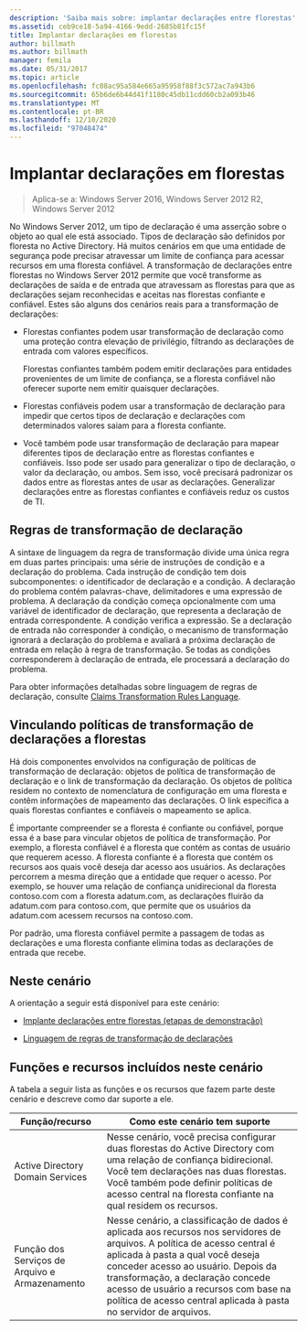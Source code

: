 ```yaml
---
description: 'Saiba mais sobre: implantar declarações entre florestas'
ms.assetid: ceb9ce18-5a94-4166-9edd-2685b81fc15f
title: Implantar declarações em florestas
author: billmath
ms.author: billmath
manager: femila
ms.date: 05/31/2017
ms.topic: article
ms.openlocfilehash: fc08ac95a584e665a95958f88f3c572ac7a943b6
ms.sourcegitcommit: 65b6de6b44d41f1180c45db11cdd60cb2a093b46
ms.translationtype: MT
ms.contentlocale: pt-BR
ms.lasthandoff: 12/10/2020
ms.locfileid: "97048474"
---
```

# <a name="deploy-claims-across-forests"></a>Implantar declarações em florestas

>Aplica-se a: Windows Server 2016, Windows Server 2012 R2, Windows Server 2012

No Windows Server 2012, um tipo de declaração é uma asserção sobre o objeto ao qual ele está associado. Tipos de declaração são definidos por floresta no Active Directory. Há muitos cenários em que uma entidade de segurança pode precisar atravessar um limite de confiança para acessar recursos em uma floresta confiável. A transformação de declarações entre florestas no Windows Server 2012 permite que você transforme as declarações de saída e de entrada que atravessam as florestas para que as declarações sejam reconhecidas e aceitas nas florestas confiante e confiável. Estes são alguns dos cenários reais para a transformação de declarações:

-   Florestas confiantes podem usar transformação de declaração como uma proteção contra elevação de privilégio, filtrando as declarações de entrada com valores específicos.

    Florestas confiantes também podem emitir declarações para entidades provenientes de um limite de confiança, se a floresta confiável não oferecer suporte nem emitir quaisquer declarações.

-   Florestas confiáveis podem usar a transformação de declaração para impedir que certos tipos de declaração e declarações com determinados valores saiam para a floresta confiante.

-   Você também pode usar transformação de declaração para mapear diferentes tipos de declaração entre as florestas confiantes e confiáveis. Isso pode ser usado para generalizar o tipo de declaração, o valor da declaração, ou ambos. Sem isso, você precisará padronizar os dados entre as florestas antes de usar as declarações. Generalizar declarações entre as florestas confiantes e confiáveis reduz os custos de TI.

## <a name="claim-transformation-rules"></a>Regras de transformação de declaração
A sintaxe de linguagem da regra de transformação divide uma única regra em duas partes principais: uma série de instruções de condição e a declaração do problema. Cada instrução de condição tem dois subcomponentes: o identificador de declaração e a condição. A declaração do problema contém palavras-chave, delimitadores e uma expressão de problema. A declaração da condição começa opcionalmente com uma variável de identificador de declaração, que representa a declaração de entrada correspondente. A condição verifica a expressão. Se a declaração de entrada não corresponder à condição, o mecanismo de transformação ignorará a declaração do problema e avaliará a próxima declaração de entrada em relação à regra de transformação. Se todas as condições corresponderem à declaração de entrada, ele processará a declaração do problema.

Para obter informações detalhadas sobre linguagem de regras de declaração, consulte [Claims Transformation Rules Language](Claims-Transformation-Rules-Language.md).

## <a name="linking-claim-transformation-policies-to-forests"></a>Vinculando políticas de transformação de declarações a florestas
Há dois componentes envolvidos na configuração de políticas de transformação de declaração: objetos de política de transformação de declaração e o link de transformação da declaração. Os objetos de política residem no contexto de nomenclatura de configuração em uma floresta e contêm informações de mapeamento das declarações. O link especifica a quais florestas confiantes e confiáveis o mapeamento se aplica.

É importante compreender se a floresta é confiante ou confiável, porque essa é a base para vincular objetos de política de transformação. Por exemplo, a floresta confiável é a floresta que contém as contas de usuário que requerem acesso. A floresta confiante é a floresta que contém os recursos aos quais você deseja dar acesso aos usuários. As declarações percorrem a mesma direção que a entidade que requer o acesso. Por exemplo, se houver uma relação de confiança unidirecional da floresta contoso.com com a floresta adatum.com, as declarações fluirão da adatum.com para contoso.com, que permite que os usuários da adatum.com acessem recursos na contoso.com.

Por padrão, uma floresta confiável permite a passagem de todas as declarações e uma floresta confiante elimina todas as declarações de entrada que recebe.

## <a name="in-this-scenario"></a>Neste cenário
A orientação a seguir está disponível para este cenário:

-   [Implante declarações entre florestas &#40;etapas de demonstração&#41;](Deploy-Claims-Across-Forests--Demonstration-Steps-.md)

-   [Linguagem de regras de transformação de declarações](Claims-Transformation-Rules-Language.md)

## <a name="roles-and-features-included-in-this-scenario"></a><a name="BKMK_NEW"></a>Funções e recursos incluídos neste cenário
A tabela a seguir lista as funções e os recursos que fazem parte deste cenário e descreve como dar suporte a ele.

|Função/recurso|Como este cenário tem suporte|
|-----------------|---------------------------------|
|Active Directory Domain Services|Nesse cenário, você precisa configurar duas florestas do Active Directory com uma relação de confiança bidirecional. Você tem declarações nas duas florestas. Você também pode definir políticas de acesso central na floresta confiante na qual residem os recursos.|
|Função dos Serviços de Arquivo e Armazenamento|Nesse cenário, a classificação de dados é aplicada aos recursos nos servidores de arquivos. A política de acesso central é aplicada à pasta a qual você deseja conceder acesso ao usuário. Depois da transformação, a declaração concede acesso de usuário a recursos com base na política de acesso central aplicada à pasta no servidor de arquivos.|



